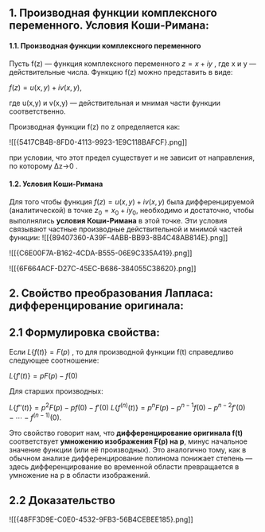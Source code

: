 ## 1. **Производная функции комплексного переменного. Условия Коши-Римана:**

#### **1.1. Производная функции комплексного переменного**

Пусть f(z) — функция комплексного переменного $z=x+iy$ , где x и y — действительные числа. Функцию f(z) можно представить в виде:

$f(z)=u(x,y)+iv(x,y)$,

где u(x,y) и v(x,y) — действительная и мнимая части функции соответственно.

Производная функции f(z) по z определяется как:

![[{5417CB4B-8FD0-4113-9923-1E9C118BAFCF}.png]]

при условии, что этот предел существует и не зависит от направления, по которому Δz→0 .

#### **1.2. Условия Коши-Римана**

Для того чтобы функция $f(z)=u(x,y)+iv(x,y)$ была дифференцируемой (аналитической) в точке $z_0​=x_0​+iy_0$​ , необходимо и достаточно, чтобы выполнялись **условия Коши-Римана** в этой точке. Эти условия связывают частные производные действительной и мнимой частей функции:
![[{89407360-A39F-4ABB-BB93-8B4C48AB814E}.png]]

![[{C6E00F7A-B162-4CDA-B555-06E9C335A419}.png]]

![[{6F664ACF-D27C-45EC-B686-384055C38620}.png]]

## 2. Свойство преобразования Лапласа: **дифференцирование оригинала**:

## **2.1 Формулировка свойства:**

Если $L\{f(t)\}=F(p)$ , то для производной функции f(t) справедливо следующее соотношение:

$L\{f′(t)\}=pF(p)−f(0)​$

Для старших производных:

$L\{f′′(t)\}​=p^2F(p)−pf(0)−f′(0)$
$L\{f^{(n)}(t)\}​=p^nF(p)−p^{n-1}f(0)−p^{n−2}f′(0)−⋯−f^{(n−1)}(0).​​$

Это свойство говорит нам, что **дифференцирование оригинала f(t)** соответствует **умножению изображения F(p) на p**, минус начальное значение функции (или её производных). Это аналогично тому, как в обычном анализе дифференцирование полинома понижает степень — здесь дифференцирование во временной области превращается в умножение на p в области изображений.

## **2.2 Доказательство**

![[{48FF3D9E-C0E0-4532-9FB3-56B4CEBEE185}.png]]